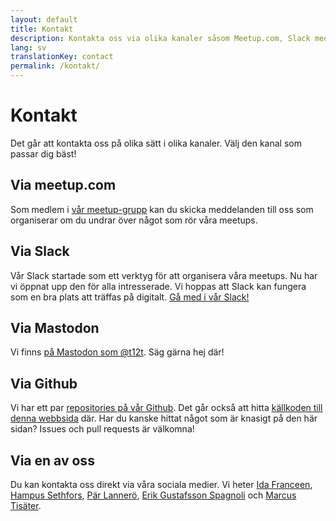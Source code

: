 ```yaml
---
layout: default
title: Kontakt
description: Kontakta oss via olika kanaler såsom Meetup.com, Slack med flera.
lang: sv
translationKey: contact
permalink: /kontakt/
---
```


# Kontakt

Det går att kontakta oss på olika sätt i olika kanaler. Välj den kanal som passar dig bäst!

## Via meetup.com

Som medlem i [vår meetup-grupp](https://www.meetup.com/t12t-Stockholm/) kan du skicka meddelanden till oss som organiserar om du undrar över något som rör våra meetups.

## Via Slack

Vår Slack startade som ett verktyg för att organisera våra meetups. Nu har vi
öppnat upp den för alla intresserade. Vi hoppas att Slack kan fungera som en
bra plats att träffas på digitalt.
[Gå med i vår Slack!](https://join.slack.com/t/t12t/shared_invite/enQtNjA5NDYyOTExNjY4LTFjYmQ3MmI4N2I0YTIyZjgzMmMxMWYxNjNhYTJlNDM3Zjk3NmNhNjA1NTFiZWI5ZmZmYmE4NjRmMDIzNDUwNTE)

## Via Mastodon

Vi finns [på Mastodon som @t12t](https://a11y.social/@t12t). Säg gärna hej där!

## Via Github

Vi har ett par [repositories på vår Github](https://github.com/t12t). Det går också att hitta [källkoden till denna webbsida](https://github.com/t12t/t12t.github.io) där. Har du kanske hittat något som är knasigt på den här sidan? <span lang="en">Issues</span> och <span lang="en">pull requests</span> är välkomna!

## Via en av oss

Du kan kontakta oss direkt via våra sociala medier. Vi heter [Ida Franceen](https://front-end.social/@Kolombiken), [Hampus Sethfors](https://www.linkedin.com/in/sethfors/), [Pär Lannerö](https://www.linkedin.com/in/lannero/), [Erik Gustafsson Spagnoli](https://www.linkedin.com/in/valross/) och [Marcus Tisäter](https://www.linkedin.com/in/marcus-tis%C3%A4ter-7a740480/).
